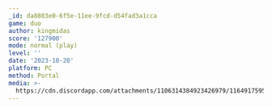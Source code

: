 ```yaml
---
_id: da8803e0-6f5e-11ee-9fcd-d54fad3a1cca
game: duo
author: kingmidas
score: '127900'
mode: normal (play)
level: ''
date: '2023-10-20'
platform: PC
method: Portal
media: >-
  https://cdn.discordapp.com/attachments/1106314384923426979/1164917595422609408/IMG_20231020_142521619.jpg?ex=6544f50d&is=6532800d&hm=438849131aa48d398630e8ef91bcda4e60a45da07146e605c43f6bce3f0c94d6&
---
```


